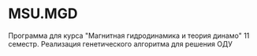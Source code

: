 # MSU.MGD
Программа для курса "Магнитная гидродинамика и теория динамо" 11 семестр. Реализация генетического алгоритма для решения ОДУ 
